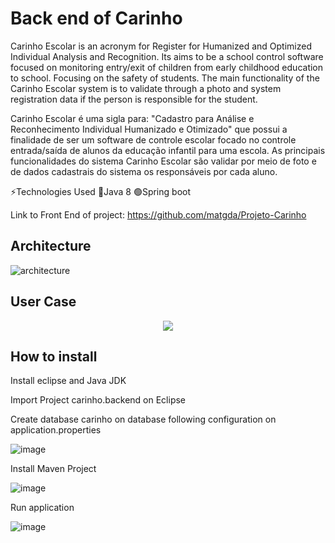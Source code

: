 # Back end of Carinho


Carinho Escolar is an acronym for Register for Humanized and Optimized Individual Analysis and Recognition. Its aims to be a school control software focused on monitoring entry/exit of children from early childhood education to  school. Focusing on the safety of students. The main functionality of the Carinho Escolar system is to validate through a photo and system registration data if the person is responsible for the student. 


Carinho Escolar é uma sigla para: "Cadastro para Análise e Reconhecimento Individual Humanizado e Otimizado" que possui a finalidade de ser um software de controle escolar focado no controle entrada/saída de alunos da educação infantil para uma escola. As principais funcionalidades do sistema Carinho Escolar são validar por meio de foto e de dados cadastrais do sistema os responsáveis por cada aluno. 

⚡Technologies Used
🔴Java 8
🟢Spring boot


Link to Front End of project: https://github.com/matgda/Projeto-Carinho
## Architecture
![architecture](https://user-images.githubusercontent.com/30836537/174508148-5739ff07-df83-4ded-b9f5-8500c3f5c540.png)

## User Case
<p align="center">
  <img  src="https://user-images.githubusercontent.com/30836537/174508369-63b7b5b1-edaf-43c0-9b7e-2c966a59a8e9.png">
</p>

## How to install
Install eclipse and Java JDK

Import Project carinho.backend on Eclipse

Create database carinho on database following configuration on application.properties 

![image](https://user-images.githubusercontent.com/30836537/174511427-87f9d2f5-d5f5-4824-a02c-1457e091b236.png)

Install Maven Project

![image](https://user-images.githubusercontent.com/30836537/174511515-24a19e15-07b9-4ecc-ae90-bdbbee05519e.png)


Run application 

![image](https://user-images.githubusercontent.com/30836537/174511607-c5b691af-e392-44d1-ab1f-54104b9c3a94.png)






